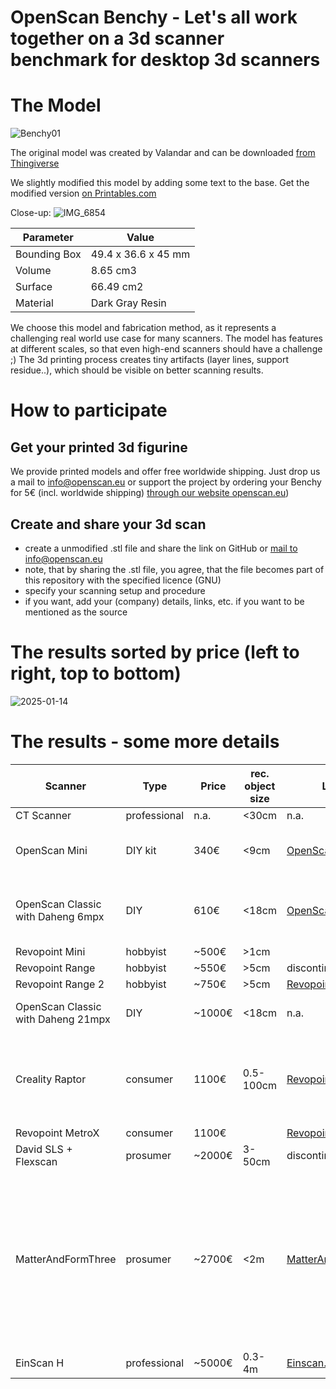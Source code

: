 # OpenScan Benchy - Let's all work together on a 3d scanner benchmark for desktop 3d scanners

# The Model

![Benchy01](https://github.com/OpenScanEu/OpenScanBenchy/assets/57842400/ad9864d0-46e4-43a4-9040-566df0b28306)

The original model was created by Valandar and can be downloaded [from Thingiverse](https://www.thingiverse.com/thing:2929718)

We slightly modified this model by adding some text to the base. Get the modified version [on Printables.com](https://www.printables.com/model/857818-openscan-benchy)

Close-up:
![IMG_6854](https://github.com/OpenScanEu/OpenScanBenchy/assets/57842400/a151e282-17e9-4c27-863a-c545a1840b32)


| Parameter | Value |
| ------------- | ------------- |
| Bounding Box  | 49.4 x 36.6 x 45 mm  |
| Volume  | 8.65 cm3  |
| Surface  | 66.49 cm2  |
| Material  | Dark Gray Resin  |

We choose this model and fabrication method, as it represents a challenging real world use case for many scanners. The model has features at different scales, so that even high-end scanners should have a challenge ;)
The 3d printing process creates tiny artifacts (layer lines, support residue..), which should be visible on better scanning results.

# How to participate

## Get your printed 3d figurine
We provide printed models and offer free worldwide shipping. Just drop us a mail to info@openscan.eu or support the project by ordering your Benchy for 5€ (incl. worldwide shipping) [through our website openscan.eu](https://en.openscan.eu/product-page/openscan-benchy))

## Create and share your 3d scan
- create a unmodified .stl file and share the link on GitHub or [mail to info@openscan.eu](mailto:info@openscan.eu?subject=OpenScanBenchy)
- note, that by sharing the .stl file, you agree, that the file becomes part of this repository with the specified licence (GNU)
- specify your scanning setup and procedure
- if you want, add your (company) details, links, etc. if you want to be mentioned as the source

# The results sorted by price (left to right, top to bottom)

![2025-01-14](https://github.com/user-attachments/assets/6d2e342c-41aa-4585-9613-8d4ec0ac8d80)

# The results - some more details

| Scanner | Type | Price |  rec. object size | Link | Comment | scanned by |
| -- | -- | -- | -- | -- | -- | -- |
| CT Scanner | professional | n.a. | <30cm | n.a. | - | Anon |
| OpenScan Mini | DIY kit | 340€ | <9cm | [OpenScan.eu](https://openscan.eu/pages/openscan-mini) | standard: 16mpx, advanced: 64mpx | OpenScan |
| OpenScan Classic with Daheng 6mpx| DIY | 610€ | <18cm | [OpenScan.eu](https://openscan.eu/pages/openscan-classic) | standard kit (310€) + special camera/lens (300€) | OpenScan |
| Revopoint Mini | hobbyist | ~500€ | >1cm |  | discontinued | Spherox |
| Revopoint Range | hobbyist | ~550€ | >5cm | discontinued |  | Sheeter |
| Revopoint Range 2 | hobbyist | ~750€ | >5cm | [Revopoint3d.com](https://global.revopoint3d.com/pages/handheld-3d-scanner-range2) |  | RhiffSta |
| OpenScan Classic with Daheng 21mpx | DIY | ~1000€ | <18cm | n.a. | standard kit + special camera/lens | OpenScan |
| Creality Raptor | consumer | 1100€ | 0.5-100cm | [Revopoint3d.com](https://www.revopoint3d.com/products/3d-laser-scanner-metrox) |   | CNCkitchen + RhiffSta (Raw: 31,678 frames / 170,787 points)|
| Revopoint MetroX | consumer | 1100€ |  | [Revopoint3d.com](https://global.revopoint3d.com/pages/3d-laser-scanner-metrox) |  | ? |
| David SLS + Flexscan | prosumer | ~2000€ | 3-50cm | discontinued | custom | Sheeter |
| MatterAndFormThree | prosumer | ~2700€ | <2m | [MatterAndForm.net](https://www.matterandform.net/) | 25m35s for the scanning (~05m07s per turntable scan of 10 steps, 36 degrees each, 5 scans total), 08m29s for alignment, and 08m30s for the meshin | [Jordan Cain](https://x.com/odd_enough) |
| EinScan H | professional | ~5000€ | 0.3-4m | [Einscan.com](https://www.einscan.com/einscan-h/) |  | RhiffSta |
